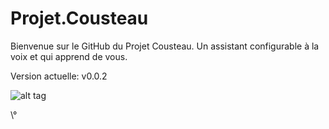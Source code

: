 # Projet.Cousteau

Bienvenue sur le GitHub du Projet Cousteau. Un assistant configurable à la voix et qui apprend de vous.

Version actuelle: v0.0.2

![alt tag](https://github.com/wladouche/Projet.Cousteau/blob/master/img/icon.png?raw=true)



\\°

